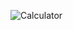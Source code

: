 ![Calculator]([https://raw.githubusercontent.com/joaogstex/Trabalho-AVI/master/imagensAVI/loading.png](https://cdn.discordapp.com/attachments/738104984314576898/1105301089408000062/image.png))
